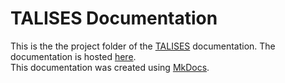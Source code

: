 # TALISES Documentation
This is the the project folder of the [TALISES](https://github.com/savowe/talises) documentation.
The documentation is hosted [here](https://sascha.vowe.eu/talises-doc/).  
This documentation was created using [MkDocs](https://www.mkdocs.org/).